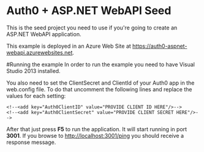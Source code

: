 # Auth0 + ASP.NET WebAPI Seed
This is the seed project you need to use if you're going to create an ASP.NET WebAPI application.

This example is deployed in an Azure Web Site at https://auth0-aspnet-webapi.azurewebsites.net.

#Running the example
In order to run the example you need to have Visual Studio 2013 installed.

You also need to set the ClientSecret and ClientId of your Auth0 app in the web.config file. To do that uncomment the following lines and replace the values for each setting:
```CSharp
<!--<add key="Auth0ClientID" value="PROVIDE CLIENT ID HERE"/>-->
<!--<add key="Auth0ClientSecret" value="PROVIDE CLIENT SECRET HERE"/>-->
```

After that just press **F5** to run the application. It will start running in port **3001**. If you browse to [http://localhost:3001/ping](http://localhost:3001/ping) you should receive a response message.